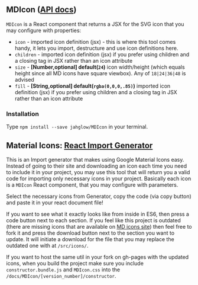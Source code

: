 ## MDIcon ([API docs](https://jahglow.github.io/MDIcon))
`MDIcon` is a React component that returns a JSX for the SVG icon that you may configure with properties:
* `icon` - imported icon definition (jsx) - this is where this tool comes handy, it lets you import, destructure and use icon definitions here.
* `children` - imported icon definition (jsx) if you prefer using children and a closing tag in JSX rather than an icon attribute
* `size` - **[Number,optional] default(`24`)** icon width/height (which equals height since all MD icons have square viewbox). Any of `18|24|36|48` is advised
* `fill` - **[String,optional] default(`rgba(0,0,0,.85)`)** imported icon definition (jsx) if you prefer using children and a closing tag in JSX rather than an icon attribute

### Installation

Type `npm install --save jahglow/MDIcon` in your terminal.

## Material Icons: [React Import Generator](https://jahglow.github.io/MDIcon/constructor)

This is an Import generator that makes using Google Material Icons easy. Instead of going to their site and downloading an icon each time you need to include it in your project,
you may use this tool that will return you a valid code for importing only necessary icons in your project. Basically each icon is a <code>MDIcon</code> React component,
that you may configure with parameters.

Select the necessary icons from Generator, copy the code (via copy button) and paste it in your react document file!

If you want to see what it exactly looks like from inside in ES6, then press a code button next to each section. If you feel like this project is outdated (there are missing icons that are available on
[MD icons site](https://material.io/icons)) then feel free to fork it and press the download button next to the section you want to update. It will initiate a download for the file that you may
replace the outdated one with at `/src/icons/`.

If you want to  host the same util in your fork on gh-pages with the updated icons, when you build the project make sure you include
`constructor.bundle.js` and `MDIcon.css` into the `/docs/MDIcon/[version_number]/constructor`.

